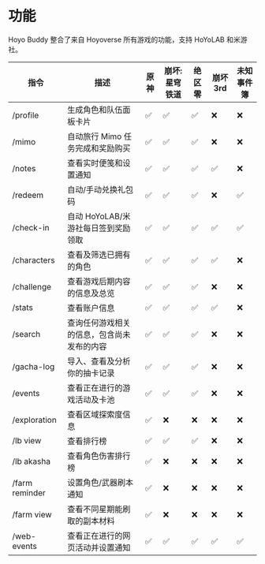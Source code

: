 # 功能

Hoyo Buddy 整合了来自 Hoyoverse 所有游戏的功能，支持 HoYoLAB 和米游社。

| 指令 | 描述 | 原神 | 崩坏: 星穹铁道 | 绝区零 | 崩坏 3rd | 未知事件簿 |
|---|---|---|---|---|---|---|
| /profile | 生成角色和队伍面板卡片 | ✅ | ✅ | ✅ | ❌ | ❌ |
| /mimo | 自动旅行 Mimo 任务完成和奖励购买 | ✅ | ✅ | ✅ | ❌ | ❌ |
| /notes | 查看实时便笺和设置通知 | ✅ | ✅ | ✅ | ✅ | ❌ |
| /redeem | 自动/手动兑换礼包码 | ✅ | ✅ | ✅ | ❌ | ✅ |
| /check-in | 自动 HoYoLAB/米游社每日签到奖励领取 | ✅ | ✅ | ✅ | ✅ | ✅ |
| /characters | 查看及筛选已拥有的角色  | ✅ | ✅ | ✅ | ✅ | ❌ |
| /challenge | 查看游戏后期内容的信息及总览 | ✅ | ✅ | ✅ | ❌ | ❌ |
| /stats | 查看账户信息  | ✅ | ✅ | ✅ | ✅ | ❌ |
| /search | 查询任何游戏相关的信息，包含尚未发布的内容 | ✅ | ✅ | ✅ | ❌ | ❌ |
| /gacha-log | 导入、查看及分析你的抽卡记录 | ✅ | ✅ | ✅ | ❌ | ❌ |
| /events | 查看正在进行的游戏活动及卡池 | ✅ | ✅ | ✅ | ❌ | ❌ |
| /exploration | 查看区域探索度信息 | ✅ | ❌ | ❌ | ❌ | ❌ |
| /lb view | 查看排行榜 | ✅ | ✅ | ✅ | ❌ | ❌ |
| /lb akasha | 查看角色伤害排行榜 | ✅ | ❌ | ❌ | ❌ | ❌ |
| /farm reminder | 设置角色/武器刷本通知 | ✅ | ❌ | ❌ | ❌ | ❌ |
| /farm view | 查看不同星期能刷取的副本材料 | ✅ | ❌ | ❌ | ❌ | ❌ |
| /web-events | 查看正在进行的网页活动并设置通知 | ✅ | ✅ | ✅ | ✅ | ✅ |
